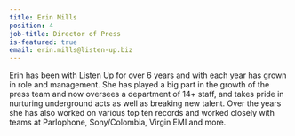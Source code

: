```yaml
---
title: Erin Mills
position: 4
job-title: Director of Press
is-featured: true
email: erin.mills@listen-up.biz
---
```


Erin has been with Listen Up for over 6 years and with each year has grown in role and management. She has played a big part in the growth of the press team and now oversees a department of 14+ staff, and takes pride in nurturing underground acts as well as breaking new talent. Over the years she has also worked on various top ten records and worked closely with teams at Parlophone, Sony/Colombia, Virgin EMI and more. 